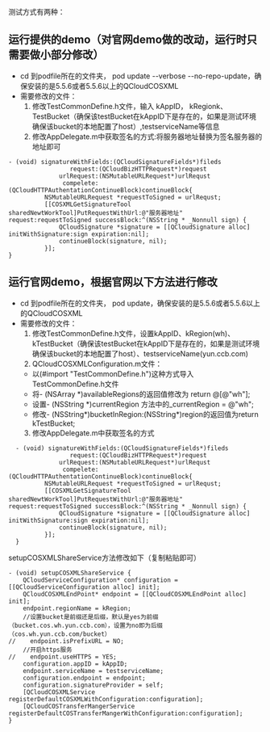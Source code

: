 测试方式有两种：
## 运行提供的demo（对官网demo做的改动，运行时只需要做小部分修改）
* cd 到podfile所在的文件夹， pod update --verbose --no-repo-update，确保安装的是5.5.6或者5.5.6以上的QCloudCOSXML
* 需要修改的文件：
  1. 修改TestCommonDefine.h文件，输入 kAppID， kRegionk、TestBucket（确保该testBucket在kAppID下是存在的，如果是测试环境确保该bucket的本地配置了host）,testserviceName等信息
  2. 修改AppDelegate.m中获取签名的方式:将服务器地址替换为签名服务器的地址即可
  
```
- (void) signatureWithFields:(QCloudSignatureFields*)fileds
                 request:(QCloudBizHTTPRequest*)request
              urlRequest:(NSMutableURLRequest*)urlRequst
               compelete:(QCloudHTTPAuthentationContinueBlock)continueBlock{
          NSMutableURLRequest *requestToSigned = urlRequst;
          [[COSXMLGetSignatureTool sharedNewtWorkTool]PutRequestWithUrl:@"服务器地址" request:requestToSigned successBlock:^(NSString * _Nonnull sign) {
              QCloudSignature *signature = [[QCloudSignature alloc] initWithSignature:sign expiration:nil];
              continueBlock(signature, nil);
          }];
}

  ```

## 运行官网demo，根据官网以下方法进行修改
* cd 到podfile所在的文件夹， pod update，确保安装的是5.5.6或者5.5.6以上的QCloudCOSXML
* 需要修改的文件：
  1. 修改TestCommonDefine.h文件，设置kAppID、kRegion(wh)、kTestBucket（确保该testBucket在kAppID下是存在的，如果是测试环境确保该bucket的本地配置了host）、testserviceName(yun.ccb.com)
  2. QCloudCOSXMLConfiguration.m文件：
    * 以(#import "TestCommonDefine.h")这种方式导入TestCommonDefine.h文件
    * 将- (NSArray *)availableRegions的返回值修改为 return @[@"wh"];
    * 设置- (NSString *)currentRegion 方法中的_currentRegion = @"wh";
    * 修改- (NSString*)bucketInRegion:(NSString*)region的返回值为return kTestBucket;
  3.  修改AppDelegate.m中获取签名的方式

```
  - (void) signatureWithFields:(QCloudSignatureFields*)fileds
                 request:(QCloudBizHTTPRequest*)request
              urlRequest:(NSMutableURLRequest*)urlRequst
               compelete:(QCloudHTTPAuthentationContinueBlock)continueBlock{
          NSMutableURLRequest *requestToSigned = urlRequst;
          [[COSXMLGetSignatureTool sharedNewtWorkTool]PutRequestWithUrl:@"服务器地址" request:requestToSigned successBlock:^(NSString * _Nonnull sign) {
              QCloudSignature *signature = [[QCloudSignature alloc] initWithSignature:sign expiration:nil];
              continueBlock(signature, nil);
          }];
  }

  ```
setupCOSXMLShareService方法修改如下（复制粘贴即可）
  ```
  - (void) setupCOSXMLShareService {
      QCloudServiceConfiguration* configuration = [[QCloudServiceConfiguration alloc] init];
      QCloudCOSXMLEndPoint* endpoint = [[QCloudCOSXMLEndPoint alloc] init];
      endpoint.regionName = kRegion;
      //设置bucket是前缀还是后缀，默认是yes为前缀（bucket.cos.wh.yun.ccb.com），设置为no即为后缀（cos.wh.yun.ccb.com/bucket）
  //    endpoint.isPrefixURL = NO;
      //开启https服务
  //    endpoint.useHTTPS = YES;
      configuration.appID = kAppID;
      endpoint.serviceName = testserviceName;
      configuration.endpoint = endpoint;
      configuration.signatureProvider = self;
      [QCloudCOSXMLService registerDefaultCOSXMLWithConfiguration:configuration];
      [QCloudCOSTransferMangerService registerDefaultCOSTransferMangerWithConfiguration:configuration];
  }
  ```
